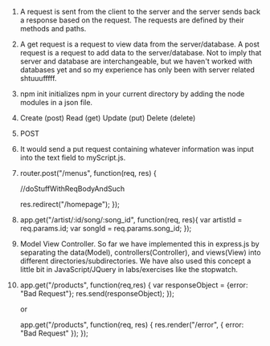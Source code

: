1. A request is sent from the client to the server and the server sends back a response based on the request. The requests are defined by their methods and paths.

2. A get request is a request to view data from the server/database. A post request is a request to add data to the server/database.  Not to imply that server and database are interchangeable, but we haven't worked with databases yet and so my experience has only been with server related shtuuufffff.

3. npm init initializes npm in your current directory by adding the node modules in a json file.

4. Create (post) Read (get) Update (put) Delete (delete)

5. POST

6. It would send a put request containing whatever information was input into the text field to myScript.js.

7. router.post("/menus", function(req, res) {

	//doStuffWithReqBodyAndSuch

	res.redirect("/homepage");
});

8. app.get("/artist/:id/song/:song_id", function(req, res){
	var artistId = req.params.id;
	var songId = req.params.song_id;
});

9. Model View Controller. So far we have implemented this in express.js by separating the data(Model), controllers(Controller), and views(View) into different directories/subdirectories.  We have also used this concept a little bit in JavaScript/JQuery in labs/exercises like the stopwatch.

10. app.get("/products", function(req,res) {
	var responseObject = {error: "Bad Request"};
	res.send(responseObject);
});

	or

	app.get("/products", function(req, res) {
		res.render("/error", {
			error: "Bad Request"
		});
	});